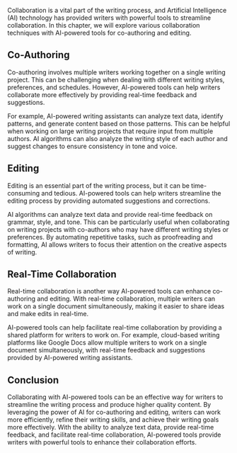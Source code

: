 
Collaboration is a vital part of the writing process, and Artificial Intelligence (AI) technology has provided writers with powerful tools to streamline collaboration. In this chapter, we will explore various collaboration techniques with AI-powered tools for co-authoring and editing.

Co-Authoring
------------

Co-authoring involves multiple writers working together on a single writing project. This can be challenging when dealing with different writing styles, preferences, and schedules. However, AI-powered tools can help writers collaborate more effectively by providing real-time feedback and suggestions.

For example, AI-powered writing assistants can analyze text data, identify patterns, and generate content based on those patterns. This can be helpful when working on large writing projects that require input from multiple authors. AI algorithms can also analyze the writing style of each author and suggest changes to ensure consistency in tone and voice.

Editing
-------

Editing is an essential part of the writing process, but it can be time-consuming and tedious. AI-powered tools can help writers streamline the editing process by providing automated suggestions and corrections.

AI algorithms can analyze text data and provide real-time feedback on grammar, style, and tone. This can be particularly useful when collaborating on writing projects with co-authors who may have different writing styles or preferences. By automating repetitive tasks, such as proofreading and formatting, AI allows writers to focus their attention on the creative aspects of writing.

Real-Time Collaboration
-----------------------

Real-time collaboration is another way AI-powered tools can enhance co-authoring and editing. With real-time collaboration, multiple writers can work on a single document simultaneously, making it easier to share ideas and make edits in real-time.

AI-powered tools can help facilitate real-time collaboration by providing a shared platform for writers to work on. For example, cloud-based writing platforms like Google Docs allow multiple writers to work on a single document simultaneously, with real-time feedback and suggestions provided by AI-powered writing assistants.

Conclusion
----------

Collaborating with AI-powered tools can be an effective way for writers to streamline the writing process and produce higher quality content. By leveraging the power of AI for co-authoring and editing, writers can work more efficiently, refine their writing skills, and achieve their writing goals more effectively. With the ability to analyze text data, provide real-time feedback, and facilitate real-time collaboration, AI-powered tools provide writers with powerful tools to enhance their collaboration efforts.

